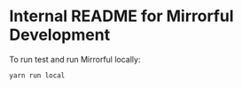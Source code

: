 # Internal README for Mirrorful Development

To run test and run Mirrorful locally:

```bash
yarn run local
```
